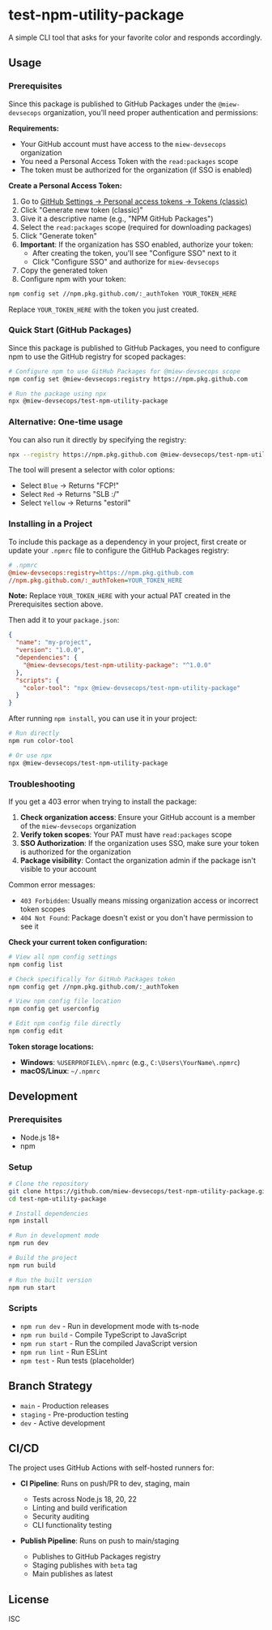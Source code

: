 # test-npm-utility-package

A simple CLI tool that asks for your favorite color and responds accordingly.

## Usage

### Prerequisites

Since this package is published to GitHub Packages under the `@miew-devsecops` organization, you'll need proper authentication and permissions:

**Requirements:**
- Your GitHub account must have access to the `miew-devsecops` organization
- You need a Personal Access Token with the `read:packages` scope
- The token must be authorized for the organization (if SSO is enabled)

**Create a Personal Access Token:**
1. Go to [GitHub Settings → Personal access tokens → Tokens (classic)](https://github.com/settings/tokens)
2. Click "Generate new token (classic)"
3. Give it a descriptive name (e.g., "NPM GitHub Packages")
4. Select the `read:packages` scope (required for downloading packages)
5. Click "Generate token"
6. **Important**: If the organization has SSO enabled, authorize your token:
   - After creating the token, you'll see "Configure SSO" next to it
   - Click "Configure SSO" and authorize for `miew-devsecops`
7. Copy the generated token
8. Configure npm with your token:

```bash
npm config set //npm.pkg.github.com/:_authToken YOUR_TOKEN_HERE
```

Replace `YOUR_TOKEN_HERE` with the token you just created.

### Quick Start (GitHub Packages)

Since this package is published to GitHub Packages, you need to configure npm to use the GitHub registry for scoped packages:

```bash
# Configure npm to use GitHub Packages for @miew-devsecops scope
npm config set @miew-devsecops:registry https://npm.pkg.github.com

# Run the package using npx
npx @miew-devsecops/test-npm-utility-package
```

### Alternative: One-time usage

You can also run it directly by specifying the registry:

```bash
npx --registry https://npm.pkg.github.com @miew-devsecops/test-npm-utility-package
```

The tool will present a selector with color options:
- Select `Blue` → Returns "FCP!"
- Select `Red` → Returns "SLB :/"
- Select `Yellow` → Returns "estoril"

### Installing in a Project

To include this package as a dependency in your project, first create or update your `.npmrc` file to configure the GitHub Packages registry:

```ini
# .npmrc
@miew-devsecops:registry=https://npm.pkg.github.com
//npm.pkg.github.com/:_authToken=YOUR_TOKEN_HERE
```

**Note:** Replace `YOUR_TOKEN_HERE` with your actual PAT created in the Prerequisites section above.

Then add it to your `package.json`:

```json
{
  "name": "my-project",
  "version": "1.0.0",
  "dependencies": {
    "@miew-devsecops/test-npm-utility-package": "^1.0.0"
  },
  "scripts": {
    "color-tool": "npx @miew-devsecops/test-npm-utility-package"
  }
}
```

After running `npm install`, you can use it in your project:

```bash
# Run directly
npm run color-tool

# Or use npx
npx @miew-devsecops/test-npm-utility-package
```

### Troubleshooting

If you get a 403 error when trying to install the package:

1. **Check organization access**: Ensure your GitHub account is a member of the `miew-devsecops` organization
2. **Verify token scopes**: Your PAT must have `read:packages` scope
3. **SSO Authorization**: If the organization uses SSO, make sure your token is authorized for the organization
4. **Package visibility**: Contact the organization admin if the package isn't visible to your account

Common error messages:
- `403 Forbidden`: Usually means missing organization access or incorrect token scopes
- `404 Not Found`: Package doesn't exist or you don't have permission to see it

**Check your current token configuration:**

```bash
# View all npm config settings
npm config list

# Check specifically for GitHub Packages token
npm config get //npm.pkg.github.com/:_authToken

# View npm config file location
npm config get userconfig

# Edit npm config file directly
npm config edit
```

**Token storage locations:**
- **Windows**: `%USERPROFILE%\.npmrc` (e.g., `C:\Users\YourName\.npmrc`)
- **macOS/Linux**: `~/.npmrc`

## Development

### Prerequisites

- Node.js 18+ 
- npm

### Setup

```bash
# Clone the repository
git clone https://github.com/miew-devsecops/test-npm-utility-package.git
cd test-npm-utility-package

# Install dependencies
npm install

# Run in development mode
npm run dev

# Build the project
npm run build

# Run the built version
npm run start
```

### Scripts

- `npm run dev` - Run in development mode with ts-node
- `npm run build` - Compile TypeScript to JavaScript
- `npm run start` - Run the compiled JavaScript version
- `npm run lint` - Run ESLint
- `npm test` - Run tests (placeholder)

## Branch Strategy

- `main` - Production releases
- `staging` - Pre-production testing  
- `dev` - Active development

## CI/CD

The project uses GitHub Actions with self-hosted runners for:

- **CI Pipeline**: Runs on push/PR to dev, staging, main
  - Tests across Node.js 18, 20, 22
  - Linting and build verification
  - Security auditing
  - CLI functionality testing

- **Publish Pipeline**: Runs on push to main/staging
  - Publishes to GitHub Packages registry
  - Staging publishes with `beta` tag
  - Main publishes as latest

## License

ISC